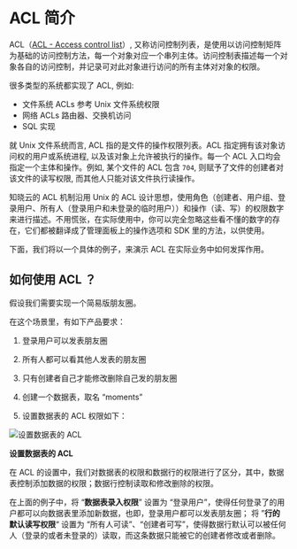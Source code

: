 # ACL 简介

ACL（[ACL - Access control list](https://en.wikipedia.org/wiki/Access-control_list)）, 又称访问控制列表，是使用以访问控制矩阵为基础的访问控制方法，每一个对象对应一个串列主体。访问控制表描述每一个对象各自的访问控制，并记录可对此对象进行访问的所有主体对对象的权限。

很多类型的系统都实现了 ACL, 例如:
* 文件系统 ACLs
  参考 Unix 文件系统权限
* 网络 ACLs
  路由器、交换机访问
* SQL 实现

就 Unix 文件系统而言, ACL 指的是文件的操作权限列表。ACL 指定拥有该对象访问权的用户或系统进程, 以及该对象上允许被执行的操作。每一个 ACL 入口均会指定一个主体和操作。例如, 某个文件的 ACL 包含 `704`, 则赋予了文件的创建者对该文件的读写权限, 而其他人只能对该文件执行读操作。

知晓云的 ACL 机制沿用 Unix 的 ACL 设计思想，使用角色（创建者、用户组、登录用户、所有人（登录用户和未登录的临时用户））和操作（读、写）的权限数字来进行描述。不用慌张，在实际使用中，你可以完全忽略这些看不懂的数字的存在，它们都被翻译成了管理面板上的操作选项和 SDK 里的方法，以供使用。

下面，我们将以一个具体的例子，来演示 ACL 在实际业务中如何发挥作用。

## 如何使用 ACL ？

假设我们需要实现一个简易版朋友圈。

在这个场景里，有如下产品要求：

1. 登录用户可以发表朋友圈
2. 所有人都可以看其他人发表的朋友圈
3. 只有创建者自己才能修改删除自己发的朋友圈

1. 创建一个数据表，取名 “moments”
2. 设置数据表的 ACL 权限如下：

![设置数据表的 ACL](/images/dashboard/schema-acl-settings.jpg)

**设置数据表的 ACL**

在 ACL 的设置中，我们对数据表的权限和数据行的权限进行了区分，其中，数据表控制添加数据的权限；数据行控制读取和修改删除的权限。

在上面的例子中，将 “**数据表录入权限**” 设置为 “登录用户”，使得任何登录了的用户都可以向数据表里添加新数据，也即，登录用户都可以发表朋友圈；
将 ”**行的默认读写权限**“ 设置为 “所有人可读”、“创建者可写”，使得数据行默认可以被任何人（登录的或者未登录的）读取，而这条数据只能被它的创建者修改或者删除。